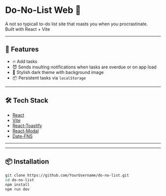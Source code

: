 # Do-No-List Web 🧨

A not so typicall to-do list site that roasts you when you procrastinate.  
Built with React + Vite 

---

## 🚀 Features

- 🔥 Add tasks
- 😈 Sends insulting notifications when tasks are overdue or on app load
- 🎨 Stylish dark theme with background image
- 📦 Persistent tasks via `localStorage`


---

## 🛠️ Tech Stack

- [React](https://reactjs.org/)
- [Vite](https://vitejs.dev/)
- [React-Toastify](https://fkhadra.github.io/react-toastify/)
- [React-Modal](https://reactcommunity.org/react-modal/)
- [Date-FNS](https://date-fns.org/)

---

---

## 📦 Installation

```bash
git clone https://github.com/YourUsername/do-no-list.git
cd do-no-list
npm install
npm run dev
